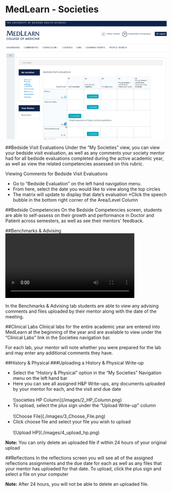 # MedLearn - Societies


![Societies](./images/student-societies.png)



##Bedside Visit Evaluations
Under the “My Societies” view, you can view your bedside visit evaluation, as well as any comments your society mentor had for all bedside evaluations completed during the active academic year, as well as view the related competencies assessed on this rubric.
 
Viewing Comments for Bedside Visit Evaluations

* Go to “Bedside Evaluation” on the left hand navigation menu.
* From here, select the date you would like to view along the top circles
* The matrix will update to display that date’s evaluation
*Click the speech bubble in the bottom right corner of the Area/Level Column 

##Bedside Competencies
On the Bedside Competencies screen, students are able to self-assess on their growth and performance in Doctor and Patient across semesters, as well as see their mentors' feedback. 

##Benchmarks & Advising
<video width="80%" controls="controls">
<source src="https://arizona.box.com/shared/static/01vyxyr18tt4oaxle56drutxuuyff0qt.mp4" type="video/mp4">
</video>

In the Benchmarks & Advising tab students are able to view any advising comments and files uploaded by their mentor along with the date of the meeting.


##Clinical Labs
Clinical labs for the entire academic year are entered into MedLearn at the beginning of the year and are available to view under the “Clinical Labs” link in the Societies navigation bar.   
   
For each lab, your mentor will note whether you were prepared for the lab and may enter any additional comments they have.   


##History & Physical
###Uploading a History & Physical Write-up 
<ul>
    <li>Select the “History & Physical” option in the “My Societies” Navigation menu on the left hand bar</li>
    <li>Here you can see all assigned H&P Write-ups, any documents uploaded by your mentor for each, and the visit and due date</li></br>
    ![societies HP Column](/images/2_HP_Column.png)
    <li>To upload, select the plus sign under the “Upload Write-up” column</li></br>
    ![Choose File](./images/3_Choose_File.png)
    <li>Click choose file and select your file you wish to upload</li></br>
    ![Upload HP](./images/4_upload_hp.png)
</ul>

**Note:** You can only delete an uploaded file if within 24 hours of your original upload


##Reflections
In the reflections screen you will see all of the assigned reflections assignments and the due date for each as well as any files that your mentor has uploaded for that date.
To upload, click the plus sign and select a file on your computer

**Note:** After 24 hours, you will not be able to delete an uploaded file.


